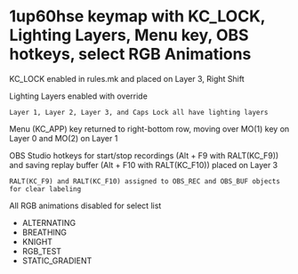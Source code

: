 # 1up60hse keymap with KC_LOCK, Lighting Layers, Menu key, OBS hotkeys, select RGB Animations

KC_LOCK enabled in rules.mk and placed on Layer 3, Right Shift

Lighting Layers enabled with override

	Layer 1, Layer 2, Layer 3, and Caps Lock all have lighting layers
	
Menu (KC_APP) key returned to right-bottom row, moving over MO(1) key on Layer 0 and MO(2) on Layer 1

OBS Studio hotkeys for start/stop recordings (Alt + F9 with RALT(KC_F9)) and saving replay buffer (Alt + F10 with RALT(KC_F10)) placed on Layer 3

	RALT(KC_F9) and RALT(KC_F10) assigned to OBS_REC and OBS_BUF objects for clear labeling
	
All RGB animations disabled for select list

- ALTERNATING
- BREATHING
- KNIGHT
- RGB_TEST
- STATIC_GRADIENT